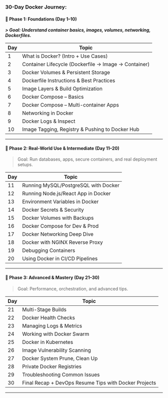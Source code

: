 ###   30-Day Docker Journey:

#### 🔰 **Phase 1: Foundations (Day 1–10)**

**_> Goal: Understand container basics, images, volumes, networking, Dockerfiles._** 

| Day | Topic                                                |
| --- | ---------------------------------------------------- |
| 1   | What is Docker? (Intro + Use Cases)                  |
| 2   | Container Lifecycle (Dockerfile → Image → Container) |
| 3   | Docker Volumes & Persistent Storage                  |
| 4   | Dockerfile Instructions & Best Practices             |
| 5   | Image Layers & Build Optimization                    |
| 6   | Docker Compose – Basics                              |
| 7   | Docker Compose – Multi-container Apps                |
| 8   | Networking in Docker                                 |
| 9   | Docker Logs & Inspect                                |
| 10  | Image Tagging, Registry & Pushing to Docker Hub      |

---

#### 🚀 **Phase 2: Real-World Use & Intermediate (Day 11–20)**

> Goal: Run databases, apps, secure containers, and real deployment setups.

| Day | Topic                                |
| --- | ------------------------------------ |
| 11  | Running MySQL/PostgreSQL with Docker |
| 12  | Running Node.js/React App in Docker  |
| 13  | Environment Variables in Docker      |
| 14  | Docker Secrets & Security            |
| 15  | Docker Volumes with Backups          |
| 16  | Docker Compose for Dev & Prod        |
| 17  | Docker Networking Deep Dive          |
| 18  | Docker with NGINX Reverse Proxy      |
| 19  | Debugging Containers                 |
| 20  | Using Docker in CI/CD Pipelines      |

---

#### 🧠 **Phase 3: Advanced & Mastery (Day 21–30)**

> Goal: Performance, orchestration, and advanced tips.

| Day | Topic                                                 |
| --- | ----------------------------------------------------- |
| 21  | Multi-Stage Builds                                    |
| 22  | Docker Health Checks                                  |
| 23  | Managing Logs & Metrics                               |
| 24  | Working with Docker Swarm                             |
| 25  | Docker in Kubernetes                                  |
| 26  | Image Vulnerability Scanning                          |
| 27  | Docker System Prune, Clean Up                         |
| 28  | Private Docker Registries                             |
| 29  | Troubleshooting Common Issues                         |
| 30  | Final Recap + DevOps Resume Tips with Docker Projects |

---


